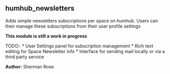 ## humhub_newsletters

Adds simple newsletters subscriptions per space on humhub. Users can then
manage these subscriptions from their user profile settings

**This module is still a work in progress**

TODO::
    * User Settings panel for subscription management
    * Rich text editing for Space Newsletter info
    * Interface for sending mail locally or via a third party service

__Author:__ Sherman Rose
